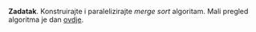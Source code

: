 **Zadatak**. Konstruirajte i paralelizirajte _merge sort_ algoritam.
Mali pregled algoritma je dan 
[ovdje](https://web.math.pmf.unizg.hr/nastava/ppr/merge.html).
